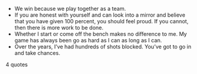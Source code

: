  - We win because we play together as a team.
 - If you are honest with yourself and can look into a mirror and believe that you have given 100 percent, you should feel proud. If you cannot, then there is more work to be done.
 - Whether I start or come off the bench makes no difference to me. My game has always been go as hard as I can as long as I can.
 - Over the years, I’ve had hundreds of shots blocked. You’ve got to go in and take chances.

4 quotes